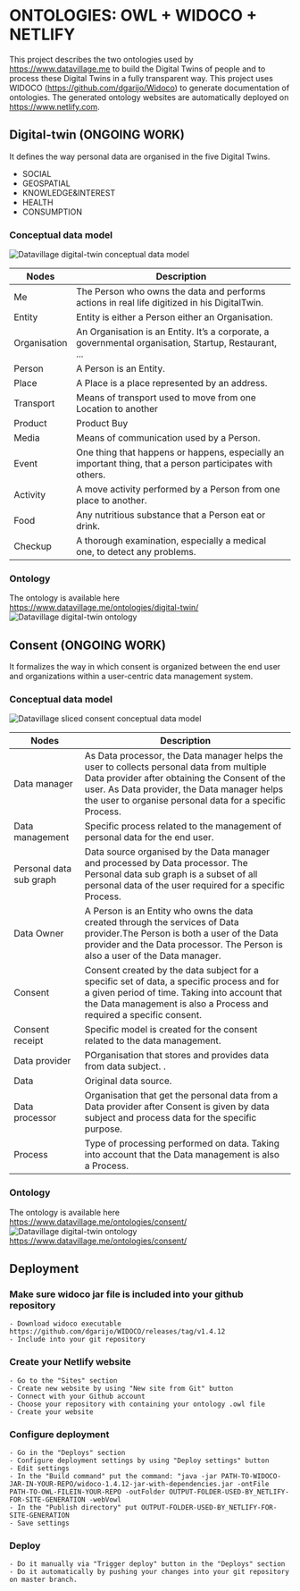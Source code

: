 # ONTOLOGIES: OWL + WIDOCO + NETLIFY
This project describes the two ontologies used by https://www.datavillage.me to build the Digital Twins of people and to process these Digital Twins in a fully transparent way.
This project uses WIDOCO (https://github.com/dgarijo/Widoco) to generate documentation of ontologies.
The generated ontology websites are automatically deployed on https://www.netlify.com.

## Digital-twin (ONGOING WORK)
It defines the way personal data are organised in the five Digital Twins.
- SOCIAL
- GEOSPATIAL
- KNOWLEDGE&INTEREST
- HEALTH
- CONSUMPTION

### Conceptual data model
![Datavillage digital-twin conceptual data model](./digital-twin/conceptual-model.png)

| Nodes  | Description |
| ------------- | ------------- |
| Me  | The Person who owns the data and performs actions in real life digitized in his DigitalTwin.  |
| Entity | Entity is either a Person either an Organisation. |
| Organisation | An Organisation is an Entity. It’s a corporate, a governmental organisation, Startup, Restaurant, ... |
| Person | A Person is an Entity. |
| Place | A Place is a place represented by an address. |
| Transport | Means of transport used to move from one Location to another | 
| Product | Product Buy|Sell|Rent to an Entity at a specific Place. Products are categorized. |
| Media | Means of communication used by a Person. |
| Event | One thing that happens or happens, especially an important thing, that a person participates with others. |
| Activity | A move activity performed by a Person from one place to another. |
| Food | Any nutritious substance that a Person eat or drink. |
| Checkup | A thorough examination, especially a medical one, to detect any problems. |

### Ontology
The ontology is available here 
https://www.datavillage.me/ontologies/digital-twin/
![Datavillage digital-twin ontology](./digital-twin/ontology.png)

## Consent (ONGOING WORK)
It formalizes the way in which consent is organized between the end user and organizations within a user-centric data management system.

### Conceptual data model
![Datavillage sliced consent conceptual data model](./consent/conceptual-model.png)

| Nodes  | Description |
| ------------- | ------------- |
| Data manager  | As Data processor, the Data manager helps the user to collects personal data from multiple Data provider after obtaining the Consent of the user. As Data provider, the Data manager helps the user to organise personal data for a specific Process.  |
| Data management | Specific process related to the management of personal data for the end user. |
| Personal data sub graph | Data source organised by the Data manager and processed by Data processor. The Personal data sub graph is a subset of all personal data of the user required for a specific Process. |
| Data Owner | A Person is an Entity who owns the data created through the services of Data provider.The Person is both a user of the Data provider and the Data processor. The Person is also a user of the Data manager. |
| Consent | Consent created by the data subject for a specific set of data, a specific process and for a given period of time. Taking into account that the Data management is also a Process and required a specific consent. |
| Consent receipt | Specific model is created for the consent related to the data management. | 
| Data provider | POrganisation that stores and provides data from data subject. . |
| Data | Original data source. |
| Data processor | Organisation that get the personal data from a Data provider after Consent is given by data subject and process data for the specific purpose. |
| Process | Type of processing performed on data. Taking into account that the Data management is also a Process. |

### Ontology
The ontology is available here 
https://www.datavillage.me/ontologies/consent/
![Datavillage digital-twin ontology](./consent/ontology.png)
https://www.datavillage.me/ontologies/consent/

## Deployment
### Make sure widoco jar file is included into your github repository
```
- Download widoco executable https://github.com/dgarijo/WIDOCO/releases/tag/v1.4.12
- Include into your git repository
```
### Create your Netlify website
```
- Go to the "Sites" section  
- Create new website by using "New site from Git" button
- Connect with your Github account
- Choose your repository with containing your ontology .owl file
- Create your website
```
### Configure deployment
```
- Go in the "Deploys" section 
- Configure deployment settings by using "Deploy settings" button
- Edit settings
- In the "Build command" put the command: "java -jar PATH-TO-WIDOCO-JAR-IN-YOUR-REPO/widoco-1.4.12-jar-with-dependencies.jar -ontFile PATH-TO-OWL-FILEIN-YOUR-REPO -outFolder OUTPUT-FOLDER-USED-BY_NETLIFY-FOR-SITE-GENERATION -webVowl 
- In the "Publish directory" put OUTPUT-FOLDER-USED-BY_NETLIFY-FOR-SITE-GENERATION
- Save settings
```
### Deploy
```
- Do it manually via "Trigger deploy" button in the "Deploys" section
- Do it automatically by pushing your changes into your git repository on master branch.
